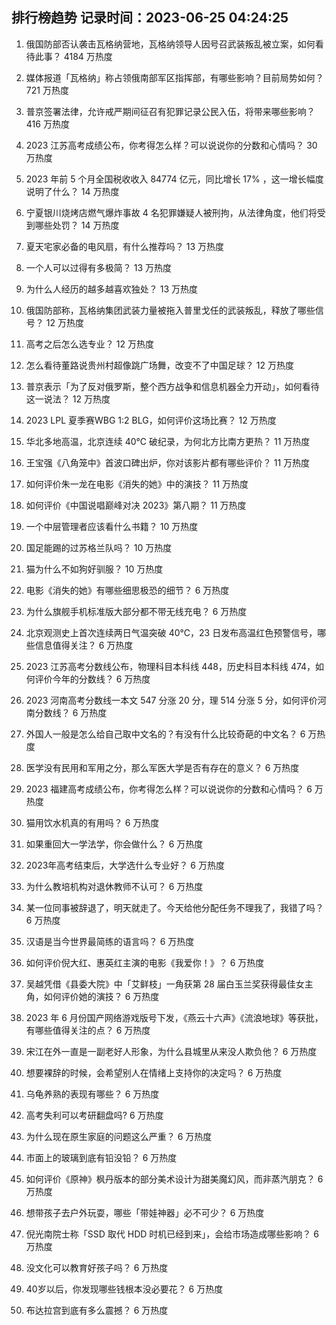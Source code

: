 
## 排行榜趋势 记录时间：2023-06-25 04:24:25
  
  1. 俄国防部否认袭击瓦格纳营地，瓦格纳领导人因号召武装叛乱被立案，如何看待此事？ 4184 万热度
    
  2. 媒体报道「瓦格纳」称占领俄南部军区指挥部，有哪些影响？目前局势如何？ 721 万热度
    
  3. 普京签署法律，允许戒严期间征召有犯罪记录公民入伍，将带来哪些影响？ 416 万热度
    
  4. 2023 江苏高考成绩公布，你考得怎么样？可以说说你的分数和心情吗？ 30 万热度
    
  5. 2023 年前 5 个月全国税收收入 84774 亿元，同比增长 17% ，这一增长幅度说明了什么？ 14 万热度
    
  6. 宁夏银川烧烤店燃气爆炸事故 4 名犯罪嫌疑人被刑拘，从法律角度，他们将受到哪些处罚？ 14 万热度
    
  7. 夏天宅家必备的电风扇，有什么推荐吗？ 13 万热度
    
  8. 一个人可以过得有多极简？ 13 万热度
    
  9. 为什么人经历的越多越喜欢独处？ 13 万热度
    
  10. 俄国防部称，瓦格纳集团武装力量被拖入普里戈任的武装叛乱，释放了哪些信号？ 12 万热度
    
  11. 高考之后怎么选专业？ 12 万热度
    
  12. 怎么看待董路说贵州村超像跳广场舞，改变不了中国足球？ 12 万热度
    
  13. 普京表示「为了反对俄罗斯，整个西方战争和信息机器全力开动」，如何看待这一说法？ 12 万热度
    
  14. 2023 LPL 夏季赛WBG 1:2 BLG，如何评价这场比赛？ 12 万热度
    
  15. 华北多地高温，北京连续 40℃ 破纪录，为何北方比南方更热？ 11 万热度
    
  16. 王宝强《八角笼中》首波口碑出炉，你对该影片都有哪些评价？ 11 万热度
    
  17. 如何评价朱一龙在电影《消失的她》中的演技？ 11 万热度
    
  18. 如何评价《中国说唱巅峰对决 2023》第八期？ 11 万热度
    
  19. 一个中层管理者应该看什么书籍？ 10 万热度
    
  20. 国足能踢的过苏格兰队吗？ 10 万热度
    
  21. 猫为什么不如狗好驯服？ 10 万热度
    
  22. 电影《消失的她》有哪些细思极恐的细节？ 6 万热度
    
  23. 为什么旗舰手机标准版大部分都不带无线充电？ 6 万热度
    
  24. 北京观测史上首次连续两日气温突破 40℃，23 日发布高温红色预警信号，哪些信息值得关注？ 6 万热度
    
  25. 2023 江苏高考分数线公布，物理科目本科线 448，历史科目本科线 474，如何评价今年的分数线？ 6 万热度
    
  26. 2023 河南高考分数线一本文 547 分涨 20 分，理 514 分涨 5 分，如何评价河南分数线？ 6 万热度
    
  27. 外国人一般是怎么给自己取中文名的？有没有什么比较奇葩的中文名？ 6 万热度
    
  28. 医学没有民用和军用之分，那么军医大学是否有存在的意义？ 6 万热度
    
  29. 2023 福建高考成绩公布，你考得怎么样？可以说说你的分数和心情吗？ 6 万热度
    
  30. 猫用饮水机真的有用吗？ 6 万热度
    
  31. 如果重回大一学法学，你会做什么？ 6 万热度
    
  32. 2023年高考结束后，大学选什么专业好？ 6 万热度
    
  33. 为什么教培机构对退休教师不认可？ 6 万热度
    
  34. 某一位同事被辞退了，明天就走了。今天给他分配任务不理我了，我错了吗？ 6 万热度
    
  35. 汉语是当今世界最简练的语言吗？ 6 万热度
    
  36. 如何评价倪大红、惠英红主演的电影《我爱你！》？ 6 万热度
    
  37. 吴越凭借《县委大院》中「艾鲜枝」一角获第 28 届白玉兰奖获得最佳女主角，如何评价她的演技？ 6 万热度
    
  38. 2023 年 6 月份国产网络游戏版号下发，《燕云十六声》《流浪地球》等获批，有哪些值得关注的点？ 6 万热度
    
  39. 宋江在外一直是一副老好人形象，为什么县城里从来没人欺负他？ 6 万热度
    
  40. 想要裸辞的时候，会希望别人在情绪上支持你的决定吗？ 6 万热度
    
  41. 乌龟养熟的表现有哪些？ 6 万热度
    
  42. 高考失利可以考研翻盘吗? 6 万热度
    
  43. 为什么现在原生家庭的问题这么严重？ 6 万热度
    
  44. 市面上的玻璃到底有铅没铅？ 6 万热度
    
  45. 如何评价《原神》枫丹版本的部分美术设计为甜美魔幻风，而非蒸汽朋克？ 6 万热度
    
  46. 想带孩子去户外玩耍，哪些「带娃神器」必不可少？ 6 万热度
    
  47. 倪光南院士称「SSD 取代 HDD 时机已经到来」，会给市场造成哪些影响？ 6 万热度
    
  48. 没文化可以教育好孩子吗？ 6 万热度
    
  49. 40岁以后，你发现哪些钱根本没必要花？ 6 万热度
    
  50. 布达拉宫到底有多么震撼？ 6 万热度
    